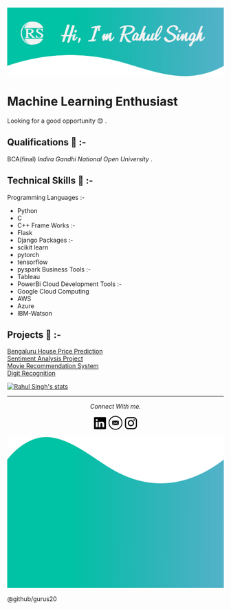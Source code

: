 <a href="https://rahul-singh98.github.io/"><img src="https://github.com/Rahul-singh98/Rahul-singh98/blob/master/readme_resources/Top.png"></a>
# Machine Learning Enthusiast
Looking for a good opportunity :blush: .

## Qualifications :book: :-
 BCA(final) 
 *Indira Gandhi National Open University* .

## Technical Skills :dart: :-
Programming Languages :-
 - Python
 - C
 - C++
Frame Works :-
 - Flask 
 - Django
Packages :- 
 - scikit learn
 - pytorch
 - tensorflow
 - pyspark
Business Tools :- 
 - Tableau
 - PowerBi
Cloud Development Tools :- 
 - Google Cloud Computing
 - AWS
 - Azure
 - IBM-Watson

## Projects :memo: :-
[Bengaluru House Price Prediction](https://github.com/Rahul-singh98/Bengaluru_House_Prediction)\
[Sentiment Analysis Project](https://github.com/Rahul-singh98/Sentiment_Analysis_Project)\
[Movie Recommendation System](https://github.com/Rahul-singh98/movie_recommendation)\
[Digit Recognition](https://github.com/Rahul-singh98/Deep_learning_projects)

[![Rahul Singh's stats](https://github-readme-stats.vercel.app/api?username=Rahul-singh98)](https://github.com/Rahul-singh98/github-readme-stats)

<hr>
<p align="center">
  <i>Connect With me.</i>

  <p align="center">
    <a href="https://www.linkedin.com/in/rahul-singh-432555194" alt="Linkedin"><img src="https://github.com/Rahul-singh98/Rahul-singh98/blob/master/readme_resources/linkedin.png"></a>
    <a href="mailto:rahulrajput98fun@gmail.com" alt="Contact me"><img src="https://github.com/Rahul-singh98/Rahul-singh98/blob/master/readme_resources/mail.png"></a>
    <a href="https://www.instagram.com/karan_8510" alt="Instagram"><img src="https://github.com/Rahul-singh98/Rahul-singh98/blob/master/readme_resources/instagram.png"></a>
  </p>
</p>

<a href="https://rahul-singh98.github.io/"><img height="350" width="850" src="https://github.com/Rahul-singh98/Rahul-singh98/blob/master/readme_resources/Bottom.png"></a>

@github/gurus20